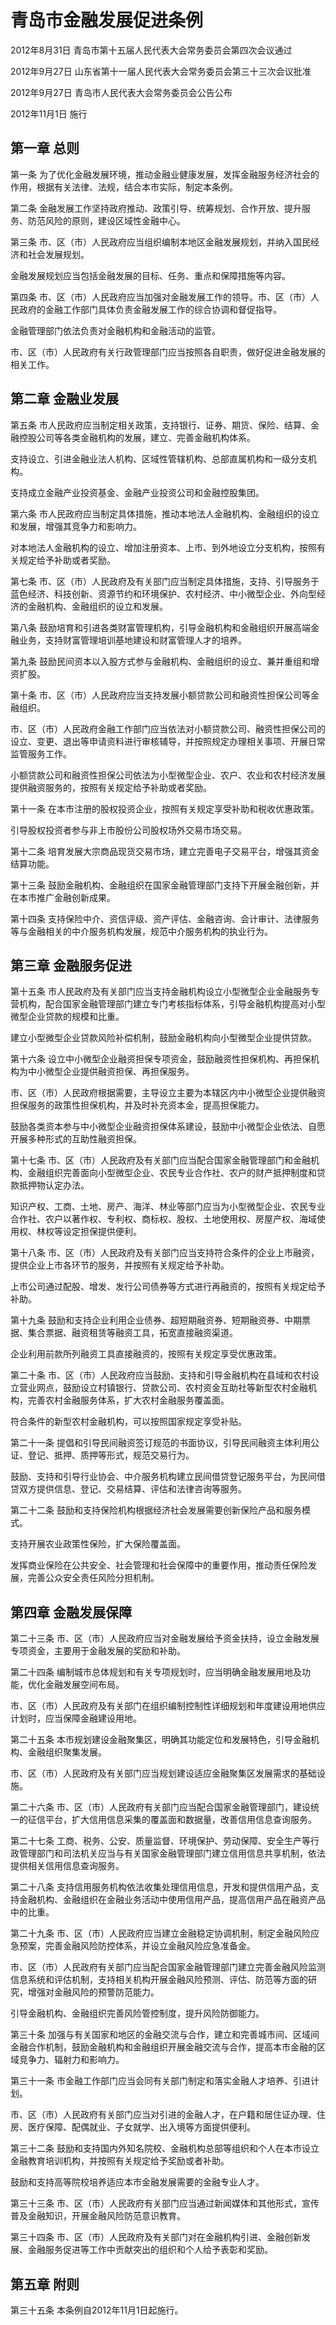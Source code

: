 # 青岛市金融发展促进条例

2012年8月31日 青岛市第十五届人民代表大会常务委员会第四次会议通过

2012年9月27日 山东省第十一届人民代表大会常务委员会第三十三次会议批准

2012年9月27日 青岛市人民代表大会常务委员会公告公布

2012年11月1日 施行

<!-- INFO END -->

## 第一章  总则

第一条 为了优化金融发展环境，推动金融业健康发展，发挥金融服务经济社会的作用，根据有关法律、法规，结合本市实际，制定本条例。

第二条 金融发展工作坚持政府推动、政策引导、统筹规划、合作开放、提升服务、防范风险的原则，建设区域性金融中心。

第三条 市、区（市）人民政府应当组织编制本地区金融发展规划，并纳入国民经济和社会发展规划。

金融发展规划应当包括金融发展的目标、任务、重点和保障措施等内容。

第四条 市、区（市）人民政府应当加强对金融发展工作的领导。市、区（市）人民政府的金融工作部门具体负责金融发展工作的综合协调和督促指导。

金融管理部门依法负责对金融机构和金融活动的监管。

市、区（市）人民政府有关行政管理部门应当按照各自职责，做好促进金融发展的相关工作。

## 第二章  金融业发展

第五条 市人民政府应当制定相关政策，支持银行、证券、期货、保险、结算、金融控股公司等各类金融机构的发展，建立、完善金融机构体系。

支持设立、引进金融业法人机构、区域性管辖机构、总部直属机构和一级分支机构。

支持成立金融产业投资基金、金融产业投资公司和金融控股集团。

第六条 市人民政府应当制定具体措施，推动本地法人金融机构、金融组织的设立和发展，增强其竞争力和影响力。

对本地法人金融机构的设立、增加注册资本、上市、到外地设立分支机构，按照有关规定给予补助或者奖励。

第七条 市、区（市）人民政府及有关部门应当制定具体措施，支持、引导服务于蓝色经济、科技创新、资源节约和环境保护、农村经济、中小微型企业、外向型经济的金融机构、金融组织的设立和发展。

第八条 鼓励培育和引进各类财富管理机构，引导金融机构和金融组织开展高端金融业务，支持财富管理培训基地建设和财富管理人才的培养。

第九条 鼓励民间资本以入股方式参与金融机构、金融组织的设立、兼并重组和增资扩股。

第十条 市、区（市）人民政府应当支持发展小额贷款公司和融资性担保公司等金融组织。

市、区（市）人民政府金融工作部门应当依法对小额贷款公司、融资性担保公司的设立、变更、退出等申请资料进行审核辅导，并按照规定办理相关事项、开展日常监管服务工作。

小额贷款公司和融资性担保公司依法为小型微型企业、农户、农业和农村经济发展提供融资服务的，按照有关规定给予补助或者奖励。

第十一条 在本市注册的股权投资企业，按照有关规定享受补助和税收优惠政策。

引导股权投资者参与非上市股份公司股权场外交易市场交易。

第十二条 培育发展大宗商品现货交易市场，建立完善电子交易平台，增强其资金结算功能。

第十三条 鼓励金融机构、金融组织在国家金融管理部门支持下开展金融创新，并在本市推广金融创新成果。

第十四条 支持保险中介、资信评级、资产评估、金融咨询、会计审计、法律服务等与金融相关的中介服务机构发展，规范中介服务机构的执业行为。

## 第三章  金融服务促进

第十五条 市人民政府及有关部门应当支持金融机构设立小型微型企业金融服务专营机构，配合国家金融管理部门建立专门考核指标体系，引导金融机构提高对小型微型企业贷款的规模和比重。

建立小型微型企业贷款风险补偿机制，鼓励金融机构向小型微型企业提供贷款。

第十六条 设立中小微型企业融资担保专项资金，鼓励融资性担保机构、再担保机构为中小微型企业提供融资担保、再担保服务。

市、区（市）人民政府根据需要，主导设立主要为本辖区内中小微型企业提供融资担保服务的政策性担保机构，并及时补充资本金，提高担保能力。

鼓励各类资本参与中小微型企业融资担保体系建设，鼓励中小微型企业依法、自愿开展多种形式的互助性融资担保。

第十七条 市、区（市）人民政府及有关部门应当配合国家金融管理部门和金融机构、金融组织完善面向小型微型企业、农民专业合作社、农户的财产抵押制度和贷款抵押物认定办法。

知识产权、工商、土地、房产、海洋、林业等部门应当为小型微型企业、农民专业合作社、农户以著作权、专利权、商标权、股权、土地使用权、房屋产权、海域使用权、林权等设定担保提供便利。

第十八条 市、区（市）人民政府及有关部门应当支持符合条件的企业上市融资，提供企业上市各环节的服务，并按照有关规定给予补助。

上市公司通过配股、增发、发行公司债券等方式进行再融资的，按照有关规定给予补助。

第十九条 鼓励和支持企业利用企业债券、超短期融资券、短期融资券、中期票据、集合票据、融资租赁等融资工具，拓宽直接融资渠道。

企业利用前款所列融资工具直接融资的，按照有关规定享受优惠政策。

第二十条 市、区（市）人民政府应当鼓励、支持和引导金融机构在县域和农村设立营业网点，鼓励设立村镇银行、贷款公司、农村资金互助社等新型农村金融机构，完善农村金融服务体系，扩大农村金融服务覆盖面。

符合条件的新型农村金融机构，可以按照国家规定享受补贴。

第二十一条 提倡和引导民间融资签订规范的书面协议，引导民间融资主体利用公证、登记、抵押、质押等形式，规范交易行为。

鼓励、支持和引导行业协会、中介服务机构建立民间借贷登记服务平台，为民间借贷双方提供信息、登记、交易结算、评估和法律咨询等服务。

第二十二条 鼓励和支持保险机构根据经济社会发展需要创新保险产品和服务模式。

支持开展农业政策性保险，扩大保险覆盖面。

发挥商业保险在公共安全、社会管理和社会保障中的重要作用，推动责任保险发展，完善公众安全责任风险分担机制。

## 第四章  金融发展保障

第二十三条 市、区（市）人民政府应当对金融发展给予资金扶持，设立金融发展专项资金，主要用于金融发展的奖励和补助。

第二十四条 编制城市总体规划和有关专项规划时，应当明确金融发展用地及功能，优化金融发展空间布局。

市、区（市）人民政府及有关部门在组织编制控制性详细规划和年度建设用地供应计划时，应当保障金融建设用地。

第二十五条 本市规划建设金融聚集区，明确其功能定位和发展特色，引导金融机构、金融组织聚集发展。

市、区（市）人民政府及有关部门应当规划建设适应金融聚集区发展需求的基础设施。

第二十六条 市、区（市）人民政府有关部门应当配合国家金融管理部门，建设统一的征信平台，扩大信用信息采集的覆盖面和数据量，改善信用信息查询服务。

第二十七条 工商、税务、公安、质量监督、环境保护、劳动保障、安全生产等行政管理部门和司法机关应当与有关国家金融管理部门建立信用信息共享机制，依法提供相关信用信息查询服务。

第二十八条 支持信用服务机构依法收集处理信用信息，开发和提供信用产品，支持金融机构、金融组织在金融业务活动中使用信用产品，提高信用产品在融资产品中的比重。

第二十九条 市、区（市）人民政府应当建立金融稳定协调机制，制定金融风险应急预案，完善金融风险防控体系，并设立金融风险应急准备金。

市、区（市）人民政府有关部门应当配合国家金融管理部门建立完善金融风险监测信息系统和评估机制，支持相关机构开展金融风险预测、评估、防范等方面的研究，增强对金融风险的预警防范能力。

引导金融机构、金融组织完善风险管控制度，提升风险防御能力。

第三十条 加强与有关国家和地区的金融交流与合作，建立和完善城市间、区域间金融合作机制，鼓励金融机构和金融组织开展金融交流与合作，提高本市金融的区域竞争力、辐射力和影响力。

第三十一条 市金融工作部门应当会同有关部门制定和落实金融人才培养、引进计划。

市、区（市）人民政府有关部门应当对引进的金融人才，在户籍和居住证办理、住房、医疗保障、配偶就业、子女就学、出入境等方面提供便利。

第三十二条 鼓励和支持国内外知名院校、金融机构总部等组织和个人在本市设立金融教育培训机构，并按照有关规定给予奖励或者补助。

鼓励和支持高等院校培养适应本市金融发展需要的金融专业人才。

第三十三条 市、区（市）人民政府有关部门应当通过新闻媒体和其他形式，宣传普及金融知识，开展金融风险防范意识教育。

第三十四条 市、区（市）人民政府及有关部门对在金融机构引进、金融创新发展、金融服务促进等工作中贡献突出的组织和个人给予表彰和奖励。

## 第五章  附则

第三十五条 本条例自2012年11月1日起施行。